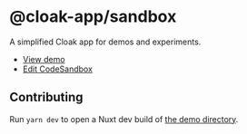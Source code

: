 # @cloak-app/sandbox

A simplified Cloak app for demos and experiments.

- [View demo](https://cloak-sandbox.netlify.app)
- [Edit CodeSandbox](https://githubbox.com/BKWLD/cloak-sandbox)

## Contributing

Run `yarn dev` to open a Nuxt dev build of [the demo directory](./demo).
